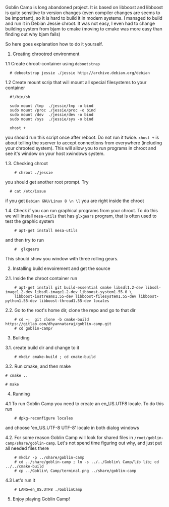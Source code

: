 Goblin Camp is long abandoned project. It is based on libboost and libboost
is quite sensitive to version changes (even compiler changes are seems to be important),
so it is hard to build it in modern systems. I managed to build and run it in Debian Jessie
chroot. It was not easy, I even had to change building system from bjam to cmake (moving to cmake
was more easy than finding out why bjam fails)

So here goes explanation how to do it yourself.

1. Creating chrootred environment 

1.1 Create chroot-container using `debootstrap`
```
  # debootstrap jessie ./jessie http://archive.debian.org/debian
```

1.2 Create mount scrip that will mount all special filesystems to your container

```
  #!/bin/sh

  sudo mount /tmp  ./jessie/tmp -o bind
  sudo mount /proc ./jessie/proc -o bind
  sudo mount /dev  ./jessie/dev -o bind
  sudo mount /sys  ./jessie/sys -o bind

  xhost +
```
you should run this script once after reboot. Do not run it twice. `xhost +` is about
telling the xserver to accept connections from everywhere (including your chrooted system).
This will allow you to run programs in chroot and see it's window on your host xwindows system.

1.3. Checking chroot
```
    # chroot ./jessie
```
you should get another root prompt. Try
```
  # cat /etc/issue
```
if you get `Debian GNU/Linux 8 \n \l` you are right inside the chroot

1.4. Check if you can run graphical programs from your chroot. To do this
we will install `mesa-utils` that has `glxgears` program, that is often 
used to test the graphic system
```
    # apt-get install mesa-utils
```
and then try to run
```
    #  glxgears
```
This should show you window with three rolling gears.

2. Installing build envoirement and get the source

2.1. Inside the chroot container run
```
    # apt-get install git build-essential cmake libsdl1.2-dev libsdl-image1.2-dev libsdl-image1.2-dev libboost-system1.55.0 \
    libboost-iostreams1.55-dev libboost-filesystem1.55-dev libboost-python1.55-dev libboost-thread1.55-dev locales
```

2.2. Go to the root's home dir, clone the repo and go to that dir
```
    # cd ~;  git clone -b cmake-build  https://gitlab.com/dhyannataraj/goblin-camp.git
    # cd goblin-camp/
```

3. Building

3.1. create build dir and change to it
```
    # mkdir cmake-build ; cd cmake-build
```

3.2. Run cmake, and then make

    # cmake ..

    # make

4. Running

4.1 To run Goblin Camp you need to create an en_US.UTF8 locale. To do this run
```
    # dpkg-reconfigure locales
```
and choose 'en_US.UTF-8 UTF-8' locale in both dialog windows

4.2. For some reason Goblin Camp will look for shared files in `/root/goblin-camp/share/goblin-camp`.
Let's not spend time figuring out why, and just put all needed files there
```
    # mkdir -p ../share/goblin-camp
    # cd ../share/goblin-camp ; ln -s ../../Goblin\ Camp/lib lib; cd ../../cmake-build
    # cp ../Goblin\ Camp/terminal.png ../share/goblin-camp
```

4.3 Let's run it
```
    # LANG=en_US.UTF8 ./GoblinCamp
```

5. Enjoy playing Goblin Camp!

